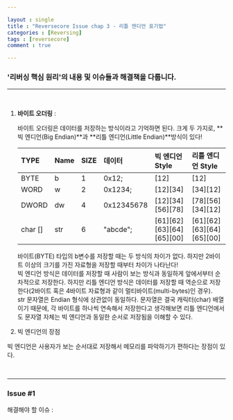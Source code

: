 ```yaml
---

layout : single
title : "Reversecore Issue chap 3 - 리틀 엔디언 표기법"
categories : [Reversing]
tags : [reversecore]
comment : true

---
```


### '리버싱 핵심 원리'의 내용 및 이슈들과 해결책을 다룹니다.

---

<br/>


1. **바이트 오더링** : <br/>

	바이트 오더링은 데이터를 저장하는 방식이라고 기억하면 된다. 크게 두 가지로,  **빅 엔디언(Big Endian)**과 **리틀 엔디언(Little Endian)**방식이 있다!

	TYPE | Name | SIZE | 데이터 | 빅 엔디언 Style | 리틀 엔디언 Style
	|:----|:----|:----|:----|:----|:-----|
	BYTE | b | 1 | 0x12; | [12] | [12]
	WORD | w | 2 | 0x1234; | [12][34] | [34][12]
	DWORD | dw | 4 | 0x12345678 | [12][34][56][78] | [78][56][34][12]
	char [] | str | 6 | "abcde"; | [61][62][63][64][65][00] | [61][62][63][64][65][00]

	바이트(BYTE) 타입의 b변수를 저장할 때는 두 방식의 차이가 없다. 하지만 2바이트 이상의 크기를 가진 자료형을 저장할 때부터 차이가 나타난다!<br/>
	빅 엔디언 방식은 데이터를 저장할 때 사람이 보는 방식과 동일하게 앞에서부터 순차적으로 저장한다. 하지만 리틀 엔디언 방식은 데이터를 저장할 때 역순으로 저장한다(2바이트 혹은 4바이트 자료형과 같이 멀티바이트(multi-bytes)인 경우). <br/>
	str 문자열은 Endian 형식에 상관없이 동일하다. 문자열은 결국 캐릭터(char) 배열이기 때문에, 각 바이트를 하나씩 연속해서 저장한다고 생각해보면 리틀 엔디언에서도 문자열 자체는 빅 엔디언과 동일한 순서로 저장됨을 이해할 수 있다.

2. 빅 엔디언의 장점

빅 엔디언은 사용자가 보는 순서대로 저장해서 메모리를 파악하기가 편하다는 장점이 있다.




<br/>

---



### Issue #1

해결해야 할 이슈 : 

